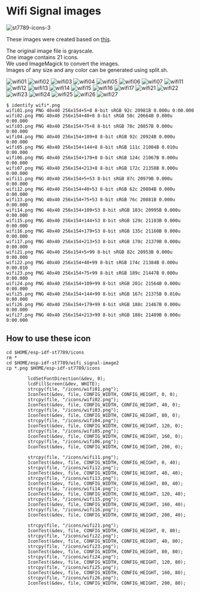 # Wifi Signal images

![st7789-icons-3](https://github.com/user-attachments/assets/304eb3a4-5654-45c8-817e-817e651a6cab)

These images were created based on [this](https://www.vecteezy.com/vector-art/6306050-cellular-signal-icon-set-suitable-for-design-element-smartphone-signal-bar-and-cellular-signal-strength-indicator).   

The original image file is grayscale.   
One image contains 21 icons.   
We used ImageMagick to convert the images.   
Images of any size and any color can be generated using split.sh.   

![wifi01](https://github.com/user-attachments/assets/b9a5f754-a21e-410b-b4b5-15c3789f084c)
![wifi02](https://github.com/user-attachments/assets/1bf84a39-7cf6-4a84-84d9-9bafdf064bb6)
![wifi03](https://github.com/user-attachments/assets/6b2f2cce-4b4c-4366-a46e-bf182b078330)
![wifi04](https://github.com/user-attachments/assets/1f5970c2-85e8-4a41-bfc6-851589bb8d7f)
![wifi05](https://github.com/user-attachments/assets/b413a1cd-e8ca-45af-a3d1-36082ee64fce)
![wifi06](https://github.com/user-attachments/assets/5efde286-e60f-49af-a057-a80ea2ede59a)
![wifi07](https://github.com/user-attachments/assets/3fbc4fb3-c0d2-48ed-b178-706fa8975a06)
![wifi11](https://github.com/user-attachments/assets/8a3701e2-6cec-4d35-a95b-4dfaa9297390)
![wifi12](https://github.com/user-attachments/assets/3b8ad129-426f-4ce1-ade5-a7817a609bb0)
![wifi13](https://github.com/user-attachments/assets/a38b6ce1-7327-4833-8128-2d0378b67f6b)
![wifi14](https://github.com/user-attachments/assets/bcd13f22-0150-4b71-9d03-18aaca005d25)
![wifi15](https://github.com/user-attachments/assets/b3d272f0-5254-441f-ba3b-8f974dfa5c3e)
![wifi16](https://github.com/user-attachments/assets/dc4bb02a-5b39-4b9b-b049-966f9c886d5b)
![wifi17](https://github.com/user-attachments/assets/7f805f55-739c-45bb-b0df-7bf20fee1f9c)
![wifi21](https://github.com/user-attachments/assets/359ba273-6177-4121-88d1-a4f22bf47c7d)
![wifi22](https://github.com/user-attachments/assets/cb9ab8c5-c010-4327-bb53-ccf7eb1e6378)
![wifi23](https://github.com/user-attachments/assets/dd1f4880-922a-4509-ae03-f9d302395458)
![wifi24](https://github.com/user-attachments/assets/9ad9eab9-1349-4c79-aca1-9c744d1ecfd5)
![wifi25](https://github.com/user-attachments/assets/1a60d784-c26a-4880-9578-94f66a4a1e81)
![wifi26](https://github.com/user-attachments/assets/cae42ba8-d93a-4adb-a41a-b3454ec78a3e)
![wifi27](https://github.com/user-attachments/assets/863c2128-907f-4a13-b0ce-0122d93736fe)
```
$ identify wifi*.png
wifi01.png PNG 40x40 256x154+5+8 8-bit sRGB 92c 20981B 0.000u 0:00.000
wifi02.png PNG 40x40 256x154+40+8 8-bit sRGB 50c 20664B 0.000u 0:00.000
wifi03.png PNG 40x40 256x154+75+8 8-bit sRGB 78c 20857B 0.000u 0:00.000
wifi04.png PNG 40x40 256x154+109+8 8-bit sRGB 92c 20924B 0.000u 0:00.000
wifi05.png PNG 40x40 256x154+144+8 8-bit sRGB 111c 21004B 0.010u 0:00.000
wifi06.png PNG 40x40 256x154+179+8 8-bit sRGB 124c 21067B 0.000u 0:00.000
wifi07.png PNG 40x40 256x154+213+8 8-bit sRGB 172c 21358B 0.000u 0:00.000
wifi11.png PNG 40x40 256x154+5+53 8-bit sRGB 87c 20979B 0.000u 0:00.000
wifi12.png PNG 40x40 256x154+40+53 8-bit sRGB 62c 20804B 0.000u 0:00.000
wifi13.png PNG 40x40 256x154+75+53 8-bit sRGB 76c 20881B 0.000u 0:00.000
wifi14.png PNG 40x40 256x154+109+53 8-bit sRGB 103c 20995B 0.000u 0:00.000
wifi15.png PNG 40x40 256x154+144+53 8-bit sRGB 129c 21103B 0.000u 0:00.000
wifi16.png PNG 40x40 256x154+179+53 8-bit sRGB 135c 21160B 0.000u 0:00.000
wifi17.png PNG 40x40 256x154+213+53 8-bit sRGB 170c 21379B 0.000u 0:00.000
wifi21.png PNG 40x40 256x154+5+99 8-bit sRGB 82c 20953B 0.000u 0:00.000
wifi22.png PNG 40x40 256x154+40+99 8-bit sRGB 174c 21384B 0.000u 0:00.010
wifi23.png PNG 40x40 256x154+75+99 8-bit sRGB 189c 21447B 0.000u 0:00.000
wifi24.png PNG 40x40 256x154+109+99 8-bit sRGB 201c 21564B 0.000u 0:00.000
wifi25.png PNG 40x40 256x154+144+99 8-bit sRGB 167c 21375B 0.010u 0:00.000
wifi26.png PNG 40x40 256x154+179+99 8-bit sRGB 188c 21467B 0.000u 0:00.000
wifi27.png PNG 40x40 256x154+213+99 8-bit sRGB 188c 21489B 0.000u 0:00.000
```

## How to use these icon   
```
cd $HOME/esp-idf-st7789/icons
rm *
cd $HOME/esp-idf-st7789/wifi_signal-image2
cp *.png $HOME/esp-idf-st7789/icons
```


```
        lcdSetFontDirection(&dev, 0);
        lcdFillScreen(&dev, WHITE);
        strcpy(file, "/icons/wifi01.png");
        IconTest(&dev, file, CONFIG_WIDTH, CONFIG_HEIGHT, 0, 0);
        strcpy(file, "/icons/wifi02.png");
        IconTest(&dev, file, CONFIG_WIDTH, CONFIG_HEIGHT, 40, 0);
        strcpy(file, "/icons/wifi03.png");
        IconTest(&dev, file, CONFIG_WIDTH, CONFIG_HEIGHT, 80, 0);
        strcpy(file, "/icons/wifi04.png");
        IconTest(&dev, file, CONFIG_WIDTH, CONFIG_HEIGHT, 120, 0);
        strcpy(file, "/icons/wifi05.png");
        IconTest(&dev, file, CONFIG_WIDTH, CONFIG_HEIGHT, 160, 0);
        strcpy(file, "/icons/wifi06.png");
        IconTest(&dev, file, CONFIG_WIDTH, CONFIG_HEIGHT, 200, 0);

        strcpy(file, "/icons/wifi11.png");
        IconTest(&dev, file, CONFIG_WIDTH, CONFIG_HEIGHT, 0, 40);
        strcpy(file, "/icons/wifi12.png");
        IconTest(&dev, file, CONFIG_WIDTH, CONFIG_HEIGHT, 40, 40);
        strcpy(file, "/icons/wifi13.png");
        IconTest(&dev, file, CONFIG_WIDTH, CONFIG_HEIGHT, 80, 40);
        strcpy(file, "/icons/wifi14.png");
        IconTest(&dev, file, CONFIG_WIDTH, CONFIG_HEIGHT, 120, 40);
        strcpy(file, "/icons/wifi15.png");
        IconTest(&dev, file, CONFIG_WIDTH, CONFIG_HEIGHT, 160, 40);
        strcpy(file, "/icons/wifi16.png");
        IconTest(&dev, file, CONFIG_WIDTH, CONFIG_HEIGHT, 200, 40);

        strcpy(file, "/icons/wifi21.png");
        IconTest(&dev, file, CONFIG_WIDTH, CONFIG_HEIGHT, 0, 80);
        strcpy(file, "/icons/wifi22.png");
        IconTest(&dev, file, CONFIG_WIDTH, CONFIG_HEIGHT, 40, 80);
        strcpy(file, "/icons/wifi23.png");
        IconTest(&dev, file, CONFIG_WIDTH, CONFIG_HEIGHT, 80, 80);
        strcpy(file, "/icons/wifi24.png");
        IconTest(&dev, file, CONFIG_WIDTH, CONFIG_HEIGHT, 120, 80);
        strcpy(file, "/icons/wifi25.png");
        IconTest(&dev, file, CONFIG_WIDTH, CONFIG_HEIGHT, 160, 80);
        strcpy(file, "/icons/wifi26.png");
        IconTest(&dev, file, CONFIG_WIDTH, CONFIG_HEIGHT, 200, 80);
```
